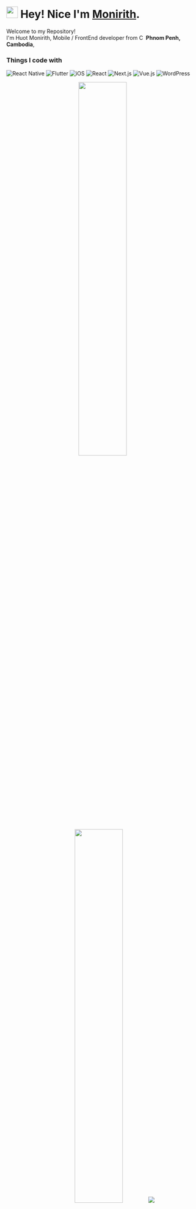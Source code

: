 <h1><img src="https://emojis.slackmojis.com/emojis/images/1531849430/4246/blob-sunglasses.gif?1531849430" width="30"/> Hey! Nice I'm <a href="https://huotmonirith.vercel.app/">Monirith</a>.</h1>

<p>Welcome to my Repository! </br> I'm Huot Monirith, Mobile / FrontEnd developer from <img
  src="https://flagcdn.com/16x12/kh.png" srcset="https://flagcdn.com/32x24/kh.png 2x, https://flagcdn.com/48x36/kh.png 3x"height="14"
  alt="Cambodia"> <b>Phnom Penh, Cambodia</b>, 
<h3>Things I code with</h3>
<p>

<p>
  <img alt="React Native" src="https://img.shields.io/badge/-React%20Native-61DAFB?style=flat-square&logo=react&logoColor=white" />
  <img alt="Flutter" src="https://img.shields.io/badge/-Flutter-02569B?style=flat-square&logo=flutter&logoColor=white" />
  <img alt="iOS" src="https://img.shields.io/badge/-iOS-000000?style=flat-square&logo=apple&logoColor=white" />
  <img alt="React" src="https://img.shields.io/badge/-React-45b8d8?style=flat-square&logo=react&logoColor=white" />
  <img alt="Next.js" src="https://img.shields.io/badge/-Next.js-000000?style=flat-square&logo=next.js&logoColor=white" />
  <img alt="Vue.js" src="https://img.shields.io/badge/-Vue.js-4FC08D?style=flat-square&logo=vue.js&logoColor=white" />
  <img alt="WordPress" src="https://img.shields.io/badge/-WordPress-21759B?style=flat-square&logo=wordpress&logoColor=white" />
<p>

<p align="center">
  <img height="50%" width="auto" src ="https://github-readme-stats.vercel.app/api?username=M-Rith&show_icons=true&count_private=true&theme=nightowl&hide_border=true&hide=issues,contribs&bg_color=00000000">
  <img height="50%" width="auto" src ="https://github-readme-stats.vercel.app/api/top-langs/?username=M-Rith&layout=compact&hide_border=true&theme=nightowl&bg_color=00000000&langs_count=6&hide=jupyter%20notebook,tex,css,php&exclude_repo=Pacman-AI">
  <img src ="https://github-readme-streak-stats.herokuapp.com?user=aveek-saha&theme=nightowl&hide_border=true&background=FFFFFF00">
  <br>
  <br>
</p>

<hr>
<h3>⚡️ A Few Quick Facts </h3>
<h4>Self study Japan</h4>
<h4> I'm Introvert guys </h4>
<h4> I'm currently learning Vim Motion </h4>
<h4> I'm self study IOS development </h4>
<h4>I am coding this using nvim </h4>
<hr
>
<h3>Connect with me on</h3>
<p>
  <a href="https://www.linkedin.com/in/huot-monirith/" target="_blank"><img alt="LinkedIn" src="https://img.shields.io/badge/-LinkedIn-0077B5?style=flat-square&logo=linkedin&logoColor=white" />
  </a>
  <a href="https://github.com/M-Rith" target="_blank"><img alt="Github" src="https://img.shields.io/badge/-Github-000000?style=flat-square&logo=github&logoColor=white" />
  </a>
  <a href="https://www.codewars.com/users/AppleD0G" target="_blank"><img alt="Codewars" src="https://img.shields.io/badge/-Codewars-B1361E?style=flat-square&logo=codewars&logoColor=white" />
  </a>
  <a href="https://t.me/AppleD0G" target="_blank"><img alt="Telegram" src="https://img.shields.io/badge/-Telegram-2CA5E0?style=flat-square&logo=telegram&logoColor=white" />
  </a>
  <a href="mailto:hmonirith@gmail.com" target="_blank"><img alt="Gmail" src="https://img.shields.io/badge/-Gmail-D14836?style=flat-square&logo=gmail&logoColor=white" />

</p>

<hr>

<h3>Personal Website</h3>
<p>
  <a href="https://huotmonirith.vercel.app/" target="_blank"><img alt="Personal Website" src="https://img.shields.io/badge/-Personal%20Website-000000?style=flat-square&logo=vercel&logoColor=white" />
  </a>
</p>

